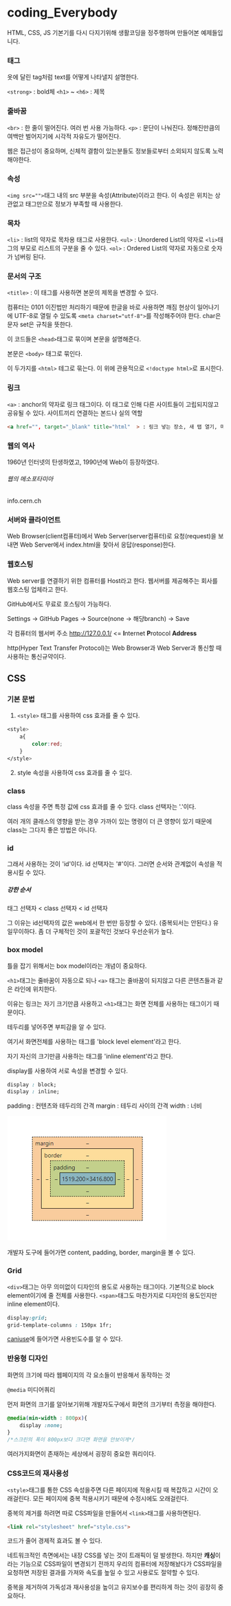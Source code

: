 # coding_Everybody

HTML, CSS, JS 기본기를 다시 다지기위해 생활코딩을 정주행하며 만들어본 예제들입니다.

### 태그

옷에 달린 tag처럼 text를 어떻게 나타낼지 설명한다.

`<strong>` : bold체
`<h1>` ~ `<h6>` : 제목

### 줄바꿈

`<br>` : 한 줄이 떨어진다. 여러 번 사용 가능하다.
`<p>` : 문단이 나눠진다. 정해진만큼의 여백만 벌어지기에 시각적 자유도가 떨어진다.

웹은 접근성이 중요하며, 신체적 결함이 있는분들도 정보들로부터 소외되지 않도록 노력해야한다.

### 속성

`<img src="">`태그 내의 src 부분을 속성(Attribute)이라고 한다. 이 속성은 위치는 상관없고 태그만으로 정보가 부족할 때 사용한다.

### 목차

`<li>` : list의 약자로 목차용 태그로 사용한다.
`<ul>` : Unordered List의 약자로 `<li>`태그의 부모로 리스트의 구분을 줄 수 있다.
`<ol>` : Ordered List의 약자로 자동으로 숫자가 넘버링 된다.

### 문서의 구조

`<title>` : 이 태그를 사용하면 본문의 제목을 변경할 수 있다.

컴퓨터는 0101 이진법만 처리하기 때문에 한글을 바로 사용하면 깨짐 현상이 일어나기에 UTF-8로 열릴 수 있도록 `<meta charset="utf-8">`를 작성해주어야 한다.
char은 문자 set은 규칙을 뜻한다.

이 코드들은 `<head>`태그로 묶이며 본문을 설명해준다.

본문은 `<body>` 태그로 묶인다.

이 두가지를 `<html>` 테그로 묶는다. 이 위에 관용적으로 `<!doctype html>`로 표시한다.

### 링크

`<a>` : anchor의 약자로 링크 태그이다. 이 태그로 인해 다른 사이트들이 고립되지않고 공유될 수 있다. 사이트끼리 연결하는 본드나 실의 역할

```HTML
<a href="", target="_blank" title="html"  > : 링크 넣는 장소, 새 탭 열기, 마우스 올리면 설명 나오기 (툴팁)
```

### 웹의 역사

1960년 인터넷의 탄생하였고, 1990년에 Web이 등장하였다.

###### 웹의 메소포타미아

info.cern.ch

### 서버와 클라이언트

Web Browser(client컴퓨터)에서 Web Server(server컴퓨터)로 요청(request)을 보내면 Web Server에서 index.html을 찾아서 응답(response)한다.

### 웹호스팅

Web server를 연결하기 위한 컴퓨터를 Host라고 한다. 웹서버를 제공해주는 회사를 웹호스팅 업체라고 한다.

GitHub에서도 무료로 호스팅이 가능하다.

Settings -> GitHub Pages -> Source(none -> 해당branch) -> Save

각 컴퓨터의 웹서버 주소
http://127.0.0.1/ <= **I**nternet **P**rotocol **Address**

http(Hyper Text Transfer Protocol)는 Web Browser과 Web Server과 통신할 때 사용하는 통신규약이다.

## CSS

### 기본 문법

1. `<style>` 태그를 사용하여 css 효과를 줄 수 있다.

```CSS
<style>
    a{
        color:red;
    }
</style>
```

2. style 속성을 사용하여 css 효과를 줄 수 있다.

### class

class 속성을 주면 특정 값에 css 효과를 줄 수 있다. class 선택자는 '.'이다.

여러 개의 클래스의 영향을 받는 경우 가까이 있는 명령이 더 큰 영향이 있기 때문에 class는 그다지 좋은 방법은 아니다.

### id

그래서 사용하는 것이 'id'이다. id 선택자는 '#'이다. 그러면 순서와 관계없이 속성을 적용시킬 수 있다.

##### 강한 순서

태그 선택자 < class 선택자 < id 선택자

그 이유는 id선택자의 값은 web에서 한 번만 등장할 수 있다. (중복되서는 안된다.) 유일무이하다.
좀 더 구체적인 것이 포괄적인 것보다 우선순위가 높다.

### box model

틀을 잡기 위해서는 box model이라는 개념이 중요하다.

`<h1>`태그는 줄바꿈이 자동으로 되나 `<a>` 태그는 줄바꿈이 되지않고 다른 콘텐츠들과 같은 라인에 위치한다.

이유는 링크는 자기 크기만큼 사용하고 `<h1>`태그는 화면 전체를 사용하는 태그이기 때문이다.

테두리를 넣어주면 부피감을 알 수 있다.

여기서 화면전체를 사용하는 태그를 'block level element'라고 한다.

자기 자신의 크기만큼 사용하는 태그를 'inline element'라고 한다.

display를 사용하여 서로 속성을 변경할 수 있다.

```CSS
display : block;
display : inline;
```

padding : 컨텐츠와 테두리의 간격
margin : 테두리 사이의 간격
width : 너비

![BOX MODEL](./img/boxmodel.PNG)

개발자 도구에 들어가면 content, padding, border, margin을 볼 수 있다.

### Grid

`<div>`태그는 아무 의미없이 디자인의 용도로 사용하는 태그이다. 기본적으로 block element이기에 줄 전체를 사용한다.
`<span>`태그도 마찬가지로 디자인의 용도인지만 inline element이다.

```CSS
display:grid;
grid-template-columns : 150px 1fr;
```

[caniuse](caniuse.com)에 들어가면 사용빈도수를 알 수 있다.

### 반응형 디자인

화면의 크기에 따라 웹페이지의 각 요소들이 반응해서 동작하는 것

`@media` 미디어쿼리

먼저 화면의 크기를 알아보기위해 개발자도구에서 화면의 크기부터 측정을 해야한다.

```CSS
@media(min-width : 800px){
    display :none;
}
/*스크린의 폭이 800px보다 크다면 화면을 안보이게*/
```

여러가지화면이 존재하는 세상에서 굉장히 중요한 쿼리이다.

### CSS코드의 재사용성

`<style>`태그를 통한 CSS 속성을주면 다른 페이지에 적용시킬 때 복잡하고 시간이 오래걸린다.
모든 페이지에 중복 적용시키기 때문에 수정시에도 오래걸린다.

중복의 제거를 하려면 따로 CSS파일을 만들어서 `<link>`태그를 사용하면된다.

```Html
<link rel="stylesheet" href="style.css">
```

코드가 줄어 경제적 효과도 볼 수 있다.

네트워크적인 측면에서는 내장 CSS를 넣는 것이 트래픽이 덜 발생한다. 하지만 **캐싱**이라는 기능으로 CSS파일이 변경되기 전까지
우리의 컴퓨터에 저장해놨다가 CSS파일을 요청하면 저장된 결과를 가져와 속도를 높일 수 있고 사용로도 절약할 수 있다.

중복을 제거하여 가독성과 재사용성을 높이고 유지보수를 편리하게 하는 것이 굉장히 중요하다.
